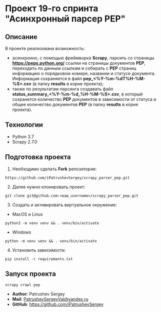 # Проект 19-го спринта "Асинхронный парсер PEP"

## Описание

В проекте реализована возможность:
- асинхронно, с помощью фреймворка **Scrapy**, парсить со страницы **https://peps.python.org/** ссылки на страницы документов **PEP**, переходить по данным ссылкам и собирать с **PEP** страниц информацию о порядковом номере, названии и статусе документа. Информация сохраняется в файл **pep_<%Y-%m-%dT%H-%M-%S>.csv** (в папку **results** в корне проекта);
- также по результатам парсинга создавать файл **status_summary_<%Y-%m-%d_%H-%M-%S>.csv**, в который сохранется количество **PEP** документов в зависимости от статуса и общее количество документов **PEP** (в папку **results** в корне проекта). 

## Технологии

- Python 3.7
- Scrapy 2.7.0

## Подготовка проекта

1. Необходимо сделать **Fork** репозитория:
```
https://github.com/iPatrushevSergey/scrapy_parser_pep.git
```
2. Далее нужно клонировать проект:
```
git clone git@github.com:<ваш_username>/scrapy_parser_pep.git
```
3. Создать и активировать виртуальное окружение:

- MacOS и Linux
```
python3 -m venv venv && . venv/bin/activate
```
- Windows
```
python -m venv venv && . venv/bin/activate
```
4. Установить зависимости:
```
pip install -r requirements.txt 
```

## Запуск проекта

```
scrapy crawl pep
```

+ **Author**: Patrushev Sergey
+ **Mail**: PatrushevSergeyVal@yandex.ru
+ **GitHub**: https://github.com/iPatrushevSergey
